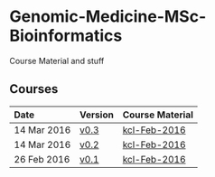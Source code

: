 # Genomic-Medicine-MSc-Bioinformatics
Course Material and stuff

## Courses

| Date     | Version | Course Material
|:---------|:--------|:------------|
| 14 Mar 2016 | [v0.3](https://github.com/snewhouse/Genomic-Medicine-MSc-Bioinformatics/releases/tag/v0.3-bioinformatics-ngs-course)  | [kcl-Feb-2016](https://github.com/snewhouse/Genomic-Medicine-MSc-Bioinformatics/tree/master/kcl-Feb-2016)|
| 14 Mar 2016 | [v0.2](https://github.com/snewhouse/Genomic-Medicine-MSc-Bioinformatics/releases/tag/v0.2-bioinformatics-ngs-course)  | [kcl-Feb-2016](https://github.com/snewhouse/Genomic-Medicine-MSc-Bioinformatics/tree/master/kcl-Feb-2016)|
| 26 Feb 2016 | [v0.1](https://github.com/snewhouse/Genomic-Medicine-MSc-Bioinformatics/releases/tag/v0.1-bioinformatics-ngs-course)  | [kcl-Feb-2016](https://github.com/snewhouse/Genomic-Medicine-MSc-Bioinformatics/tree/master/kcl-Feb-2016)|


